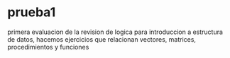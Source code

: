 # prueba1
primera  evaluacion de la revision de logica para introduccion a estructura de datos, hacemos ejercicios que relacionan vectores, matrices, procedimientos y funciones
